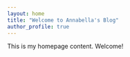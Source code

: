 ```yaml
---
layout: home
title: "Welcome to Annabella's Blog"
author_profile: true
---
```


This is my homepage content. Welcome!
